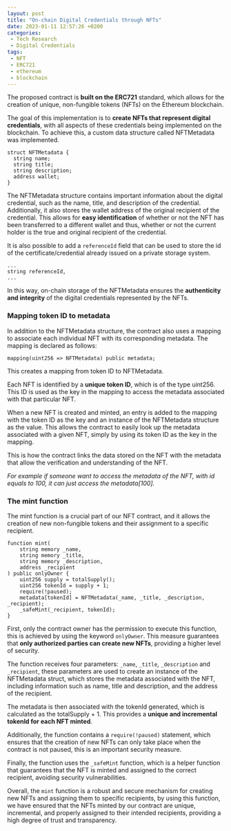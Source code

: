 ```yaml
---
layout: post
title: "On-chain Digital Credentials through NFTs"
date: 2023-01-11 12:57:26 +0200
categories:
 - Tech Research
 - Digital Credentials
tags:
 - NFT
 - ERC721
 - ethereum
 - blockchain
---
```


The proposed contract is **built on the ERC721** standard, which allows for the creation of unique, non-fungible tokens (NFTs) on the Ethereum blockchain. 

The goal of this implementation is to **create NFTs that represent digital credentials**, with all aspects of these credentials being implemented on the blockchain. 
To achieve this, a custom data structure called NFTMetadata was implemented.

```
struct NFTMetadata {
  string name;
  string title;
  string description;
  address wallet;
}
```

The NFTMetadata structure contains important information about the digital credential, such as the name, title, and description of the credential. 
Additionally, it also stores the wallet address of the original recipient of the credential. 
This allows for **easy identification** of whether or not the NFT has been transferred to a different wallet and thus, whether or not the current holder is the true and original recipient of the credential. 

It is also possible to add a `referenceId` field that can be used to store the id of the certificate/credential already issued on a private storage system.
```
...
string referenceId,
...
```

In this way, on-chain storage of the NFTMetadata ensures the **authenticity and integrity** of the digital credentials represented by the NFTs.

### Mapping token ID to metadata

In addition to the NFTMetadata structure, the contract also uses a mapping to associate each individual NFT with its corresponding metadata. The mapping is declared as follows:

```
mapping(uint256 => NFTMetadata) public metadata;
```

This creates a mapping from token ID to NFTMetadata. 

Each NFT is identified by a **unique token ID**, which is of the type uint256. This ID is used as the key in the mapping to access the metadata associated with that particular NFT.

When a new NFT is created and minted, an entry is added to the mapping with the token ID as the key and an instance of the NFTMetadata structure as the value. This allows the contract to easily look up the metadata associated with a given NFT, simply by using its token ID as the key in the mapping.

This is how the contract links the data stored on the NFT with the metadata that allow the verification and understanding of the NFT. 

*For example if someone want to access the metadata of the NFT, with id equals to 100, it can just access the metadata[100].*

### The mint function

The mint function is a crucial part of our NFT contract, and it allows the creation of new non-fungible tokens and their assignment to a specific recipient. 

```
function mint(
	string memory _name,
	string memory _title,
	string memory _description,
	address _recipient
) public onlyOwner {
	uint256 supply = totalSupply();
	uint256 tokenId = supply + 1;
	require(!paused);
	metadata[tokenId] = NFTMetadata(_name, _title, _description, _recipient);
	_safeMint(_recipient, tokenId);
}
```

First, only the contract owner has the permission to execute this function, this is achieved by using the keyword `onlyOwner`. This measure guarantees that **only authorized parties can create new NFTs**, providing a higher level of security.

The function receives four parameters: `_name`, `_title`, `_description` and `_recipient`, these parameters are used to create an instance of the NFTMetadata struct, which stores the metadata associated with the NFT, including information such as name, title and description, and the address of the recipient.

The metadata is then associated with the tokenId generated, which is calculated as the totalSupply + 1. 
This provides a **unique and incremental tokenId for each NFT minted**.

Additionally, the function contains a `require(!paused)` statement, which ensures that the creation of new NFTs can only take place when the contract is not paused, this is an important security measure. 

Finally, the function uses the `_safeMint` function, which is a helper function that guarantees that the NFT is minted and assigned to the correct recipient, avoiding security vulnerabilities.

Overall, the `mint` function is a robust and secure mechanism for creating new NFTs and assigning them to specific recipients, by using this function, we have ensured that the NFTs minted by our contract are unique, incremental, and properly assigned to their intended recipients, providing a high degree of trust and transparency.